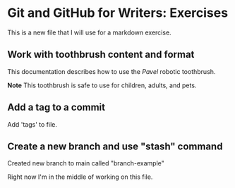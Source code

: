 # Git and GitHub for Writers: Exercises
This is a new file that I will use for a markdown exercise.


## Work with toothbrush content and format
This documentation describes how to use the _Pavel_ robotic
toothbrush.

**Note** This toothbrush is safe to use for children,
adults, and pets.

## Add a tag to a commit
Add 'tags' to file.

## Create a new branch and use "stash" command
Created new branch to main called "branch-example"

Right now I'm in the middle of working on this file.
